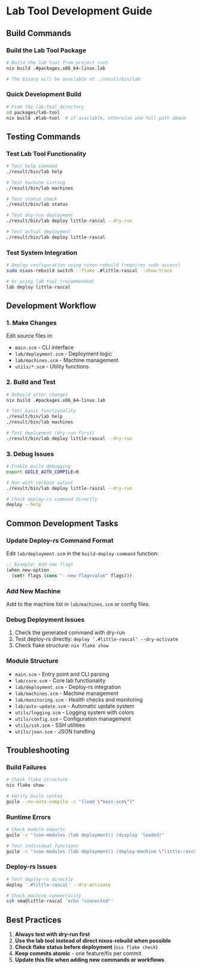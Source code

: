 # Lab Tool Development Guide

## Build Commands

### Build the Lab Tool Package
```bash
# Build the lab tool from project root
nix build .#packages.x86_64-linux.lab

# The binary will be available at ./result/bin/lab
```

### Quick Development Build
```bash
# From the lab-tool directory
cd packages/lab-tool
nix build .#lab-tool  # if available, otherwise use full path above
```

## Testing Commands

### Test Lab Tool Functionality
```bash
# Test help command
./result/bin/lab help

# Test machine listing
./result/bin/lab machines

# Test status check
./result/bin/lab status

# Test dry-run deployment
./result/bin/lab deploy little-rascal --dry-run

# Test actual deployment
./result/bin/lab deploy little-rascal
```

### Test System Integration
```bash
# Deploy configuration using nixos-rebuild (requires sudo access)
sudo nixos-rebuild switch --flake .#little-rascal --show-trace

# Or using lab tool (recommended)
lab deploy little-rascal
```

## Development Workflow

### 1. Make Changes
Edit source files in:
- `main.scm` - CLI interface
- `lab/deployment.scm` - Deployment logic
- `lab/machines.scm` - Machine management
- `utils/*.scm` - Utility functions

### 2. Build and Test
```bash
# Rebuild after changes
nix build .#packages.x86_64-linux.lab

# Test basic functionality
./result/bin/lab help
./result/bin/lab machines

# Test deployment (dry-run first)
./result/bin/lab deploy little-rascal --dry-run
```

### 3. Debug Issues
```bash
# Enable Guile debugging
export GUILE_AUTO_COMPILE=0

# Run with verbose output
./result/bin/lab deploy little-rascal --dry-run

# Check deploy-rs command directly
deploy --help
```

## Common Development Tasks

### Update Deploy-rs Command Format
Edit `lab/deployment.scm` in the `build-deploy-command` function:
```scheme
;; Example: Add new flags
(when new-option
  (set! flags (cons "--new-flag=value" flags)))
```

### Add New Machine
Add to the machine list in `lab/machines.scm` or config files.

### Debug Deployment Issues
1. Check the generated command with dry-run
2. Test deploy-rs directly: `deploy '.#little-rascal' --dry-activate`
3. Check flake structure: `nix flake show`

### Module Structure
- `main.scm` - Entry point and CLI parsing
- `lab/core.scm` - Core lab functionality
- `lab/deployment.scm` - Deploy-rs integration
- `lab/machines.scm` - Machine management
- `lab/monitoring.scm` - Health checks and monitoring
- `lab/auto-update.scm` - Automatic update system
- `utils/logging.scm` - Logging system with colors
- `utils/config.scm` - Configuration management
- `utils/ssh.scm` - SSH utilities
- `utils/json.scm` - JSON handling

## Troubleshooting

### Build Failures
```bash
# Check flake structure
nix flake show

# Verify Guile syntax
guile --no-auto-compile -c "(load \"main.scm\")"
```

### Runtime Errors
```bash
# Check module exports
guile -c "(use-modules (lab deployment)) (display 'loaded)"

# Test individual functions
guile -c "(use-modules (lab deployment)) (deploy-machine \"little-rascal\" \"default\" '((dry-run . #t)))"
```

### Deploy-rs Issues
```bash
# Test deploy-rs directly
deploy '.#little-rascal' --dry-activate

# Check machine connectivity
ssh sma@little-rascal 'echo "connected"'
```

## Best Practices

1. **Always test with dry-run first**
2. **Use the lab tool instead of direct nixos-rebuild when possible**
3. **Check flake status before deployment** (`nix flake check`)
4. **Keep commits atomic** - one feature/fix per commit
5. **Update this file when adding new commands or workflows**